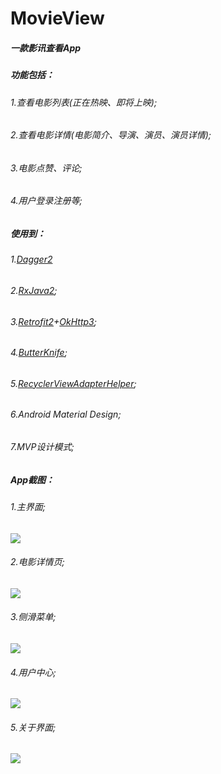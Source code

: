 # MovieView

##### 一款影讯查看App

##### 功能包括：
###### 1.查看电影列表(正在热映、即将上映);
###### 2.查看电影详情(电影简介、导演、演员、演员详情);
###### 3.电影点赞、评论;
###### 4.用户登录注册等;

##### 使用到：
###### 1.[Dagger2](https://google.github.io/dagger/)
###### 2.[RxJava2](https://github.com/ReactiveX/RxJava);
###### 3.[Retrofit2](http://square.github.io/retrofit/)+[OkHttp3](http://square.github.io/okhttp/);
###### 4.[ButterKnife](http://jakewharton.github.io/butterknife/);
###### 5.[RecyclerViewAdapterHelper](http://www.recyclerview.org/);
###### 6.Android Material Design;
###### 7.MVP设计模式;

##### App截图：
###### 1.主界面;
![](https://github.com/1vPy/MovieView/blob/master/AppPic/main.png)

###### 2.电影详情页;
![](https://github.com/1vPy/MovieView/blob/master/AppPic/detail.png)

###### 3.侧滑菜单;
![](https://github.com/1vPy/MovieView/blob/master/AppPic/sidebar.png)

###### 4.用户中心;
![](https://github.com/1vPy/MovieView/blob/master/AppPic/user.png)

###### 5.关于界面;
![](https://github.com/1vPy/MovieView/blob/master/AppPic/description.png)


